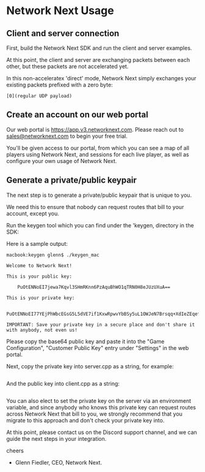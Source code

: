 # Network Next Usage

## Client and server connection

First, build the Network Next SDK and run the client and server examples.

At this point, the client and server are exchanging packets between each other, but these packets are not accelerated yet.

In this non-acceleratex 'direct' mode, Network Next simply exchanges your existing packets prefixed with a zero byte:
```
[0](regular UDP payload)
```

## Create an account on our web portal

Our web portal is https://app.v3.networknext.com. Please reach out to sales@networknext.com to begin your free trial.

You'll be given access to our portal, from which you can see a map of all players using Network Next, and sessions for each live player, as well as configure your own usage of Network Next.

## Generate a private/public keypair

The next step is to generate a private/public keypair that is unique to you. 

We need this to ensure that nobody can request routes that bill to your account, except you.

Run the keygen tool which you can find under the 'keygen, directory in the SDK:

Here is a sample output:
```
macbook:keygen glenn$ ./keygen_mac

Welcome to Network Next!

This is your public key:

    PuOtENNoEI7jewa7Kqvl3SHmRKnn6PzAquBhWO1qTRN0H8eJUzUXuA==

This is your private key:

    PuOtENNoEI77YEjPhWbcEGsG5L5dVE7if1KxwRpwvYbBSy5uL1OWJeN7Brsqq+XdIeZEqefo/MCq4GFY7WpNE3Qfx4lTNRe4

IMPORTANT: Save your private key in a secure place and don't share it with anybody, not even us!
```

Please copy the base64 public key and paste it into the "Game Configuration", "Customer Public Key" entry under "Settings" in the web portal.

Next, copy the private key into server.cpp as a string, for example:
```
```

And the public key into client.cpp as a string:
```
```

You can also elect to set the private key on the server via an environment variable, and since anybody who knows this private key can request routes across Network Next that bill to you, we strongly recommend that you migrate to this approach and don't check your private key into.

At this point, please contact us on the Discord support channel, and we can guide the next steps in your integration.

cheers

- Glenn Fiedler, CEO, Network Next.
